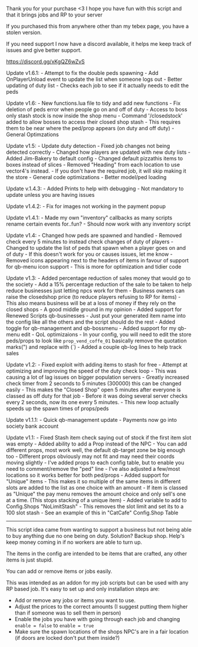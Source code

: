 Thank you for your purchase <3 I hope you have fun with this script and that it brings jobs and RP to your server

If you purchased this from anywhere other than my tebex page, you have a stolen version.

If you need support I now have a discord available, it helps me keep track of issues and give better support.

https://discord.gg/xKgQZ6wZvS

Update v1.6.1:
	- Attempt to fix the double peds spawning
	- Add OnPlayerUnload event to update the list when someone logs out
	- Better updating of duty list
		- Checks each job to see if it actually needs to edit the peds

Update v1.6:
	- New functions.lua file to tidy and add new functions
	- Fix deletion of peds error when people go on and off of duty
	- Access to boss only stash stock is now inside the shop menu
	- Command '/closedstock' added to allow bosses to access their closed shop stash
		- This requires them to be near where the ped/prop appears (on duty and off duty)
	- General Optimzations

Update v1.5:
	- Update duty detection
		- Fixed job changes not being detected correctly
		- Changed how players are updated with new duty lists
	- Added Jim-Bakery to default config
	- Changed default pizzathis items to boxes instead of slices
	- Removed "Heading" from each location to use vector4's instead.
	- If you don't have the required job, it will skip making it the store
	- General code optimizations
		- Better model/ped loading

Update v.1.4.3:
	- Added Prints to help with debugging
		- Not mandatory to update unless you are having issues

Update v1.4.2:
	- Fix for images not working in the payment popup

Update v1.4.1:
	- Made my own "inventory" callbacks as many scripts rename certain events for..fun?
		- Should now work with any inventory script

Update v1.4:
	- Changed how peds are spawned and handled
		- Removed check every 5 minutes to instead check changes of duty of players
		- Changed to update the list of peds that spawn when a player goes on and of duty
		- If this doesn't work for you or causes issues, let me know
	- Removed icons appearing next to the headers of items in favour of support for qb-menu icon support
		- This is more for optimization and tidier code

Update v1.3:
	- Added percentage reduction of sales money that would go to the society
		- Add a 15% percentage reduction of the sale to be taken to help reduce businesses just letting npcs work for them
		- Business owners can raise the closedshop price (to reduce players refusing to RP for items)
		- This also means business will be at a loss of money if they rely on the closed shops
		- A good middle ground in my opinion
	- Added support for Renewed Scripts qb-businesses
		- Just put your generated item name into the config like all the others and the script should do the rest
	- Added toggle for qb-management and qb-bossmenu
	- Added support for my qb-menu edit
	- QoL optimizaions
		- In your config, you will need to edit the store peds/props to look like `prop_vend_coffe_01` basically remove the quotation marks(") and replace with (`)
	- Added a couple qb-log lines to help track sales

Update v1.2:
    - Fixed exploit with adding items to stash for free
    - Attempt at optimizing and improving the speed of the duty check loop
        - This was causing a lot of lag issues on bigger population servers
        - Greatly increased check timer from 2 seconds to 5 minutes (300000) this can be changed easily
        - This makes the "Closed Shop" open 5 minutes after everyone is classed as off duty for that job
        - Before it was doing several server checks every 2 seconds, now its one every 5 minutes.
		- This new loop actually speeds up the spawn times of props/peds

Update v1.1.1:
	- Quick qb-management update
		- Payments now go into society bank account

Update v1.1:
	- Fixed Stash item check saying out of stock if the first item slot was empty
	- Added ability to add a Prop instead of the NPC
		- You can add different props, most work well, the default qb-target zone be big enough too
		- Different props obviously may not fit and may need their coords moving slightly
		- I've added props to each config table, but to enable you need to comment/remove the "ped" line
		- I've also adjusted a few/most locations so it works better for both ped/props
	- Added support for "Unique" items
		- This makes it so multiple of the same items in different slots are added to the list as one choice with an amount
		- If item is classed as "Unique" the pay menu removes the amount choice and only sell's one at a time. (This stops stacking of a unique item)
	- Added variable to add to Config.Shops "NoLimitStash"
		- This removes the slot limit and set its to a 100 slot stash
		- See an example of this in "CatCafe" Config.Shop Table

-------------------------------------------------------------------------------------------------

This script idea came from wanting to support a business but not being able to buy anything due no one being on duty.
Solution? Backup shop. Help's keep money coming in if no workers are able to turn up.

The items in the config are intended to be items that are crafted, any other items is just stupid.

You can add or remove items or jobs easily.

This was intended as an addon for my job scripts but can be used with any RP based job.
It's easy to set up and only installation steps are:

- Add or remove any jobs or items you want to use.
- Adjust the prices to the correct amounts (I suggest putting them higher than if someone was to sell them in person)
- Enable the jobs you have with going through each job and changing `enable = false` to `enable = true`
- Make sure the spawn locations of the shops NPC's are in a fair location (if doors are locked don't put them inside?)